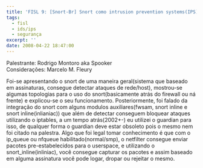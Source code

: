 ```yaml
---
title: 'FISL 9: [Snort-Br] Snort como intrusion prevention systems(IPS)'
tags:
  - fisl
  - ids/ips
  - segurança
excerpt: ''
date: 2008-04-22 18:47:00
---
```


Palestrante: Rodrigo Montoro aka Spooker  
Considerações: Marcelo M. Fleury  

Foi-se apresentando o snort de uma maneira geral(sistema que baseado em assinaturas, consegue detectar ataques de rede/host), mostrou-se algumas topologias para o uso do snort(basicamente atrás do firewall ou ná frente) e explicou-se o seu funcionamento. Posteriormente, foi falado da integração do snort com alguns modulos auxiliares(fwsam, snort inline e snort inline(inlianiac)) que além de detectar conseguem bloquear ataques utilizando o iptables, a um tempo atrás(2002+-) eu utilizei o guardian para isso, de qualquer forma o guardian deve estar obsoleto pois o mesmo nem foi citado na palestra. Algo que foi legal tomar conhecimento é que com o ip\_queue ou nfqueue habilitado(normal/smp), o netfilter consegue enviar pacotes pre-estabelecidos para o userspace, e utilizando o snort\_inline(inliniac), você consegue capturar os pacotes e assim baseado em alguma assinatura você pode logar, dropar ou rejeitar o mesmo.